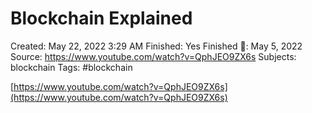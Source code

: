 # Blockchain Explained

Created: May 22, 2022 3:29 AM
Finished: Yes
Finished 📅: May 5, 2022
Source: https://www.youtube.com/watch?v=QphJEO9ZX6s
Subjects: blockchain
Tags: #blockchain

[https://www.youtube.com/watch?v=QphJEO9ZX6s](https://www.youtube.com/watch?v=QphJEO9ZX6s)